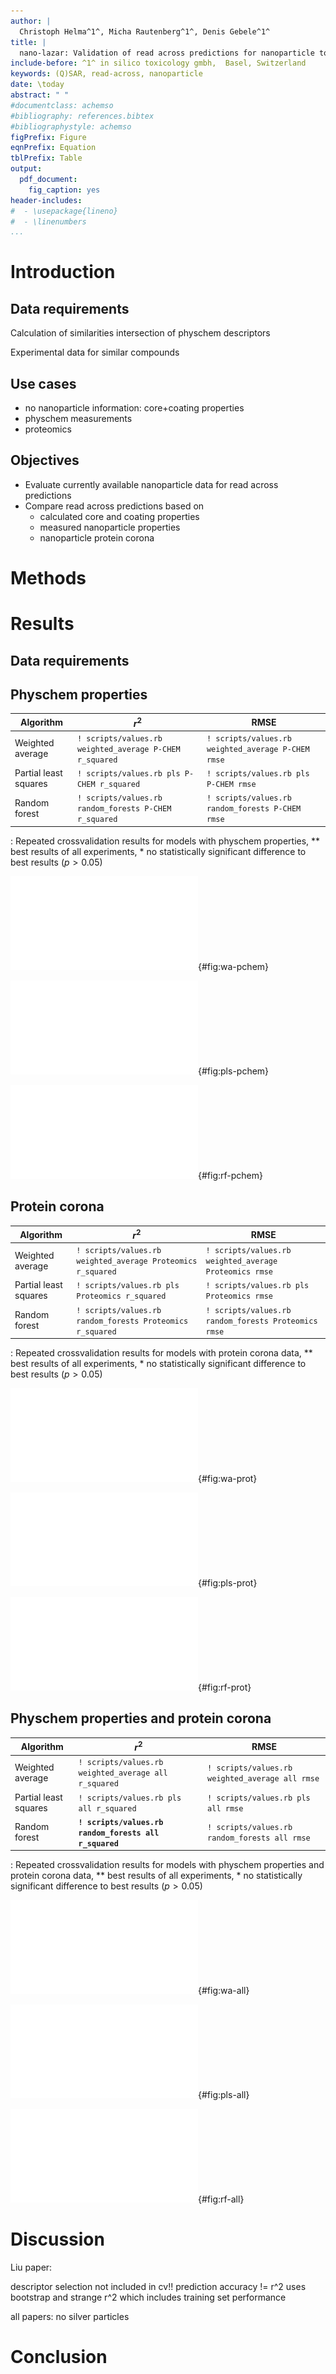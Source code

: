 ```yaml
---
author: |
  Christoph Helma^1^, Micha Rautenberg^1^, Denis Gebele^1^
title: |
  nano-lazar: Validation of read across predictions for nanoparticle toxicities
include-before: ^1^ in silico toxicology gmbh,  Basel, Switzerland
keywords: (Q)SAR, read-across, nanoparticle
date: \today
abstract: " "
#documentclass: achemso
#bibliography: references.bibtex
#bibliographystyle: achemso
figPrefix: Figure
eqnPrefix: Equation
tblPrefix: Table
output:
  pdf_document:
    fig_caption: yes
header-includes:
#  - \usepackage{lineno}
#  - \linenumbers
...
```


Introduction
============

Data requirements
-----------------

Calculation of similarities
  intersection of physchem descriptors

Experimental data for similar compounds

Use cases
---------

- no nanoparticle information: core+coating properties
- physchem measurements
- proteomics


Objectives
----------

- Evaluate currently available nanoparticle data for read across predictions
- Compare read across predictions based on
  - calculated core and coating properties
  - measured nanoparticle properties
  - nanoparticle protein corona

Methods
=======

Results
=======

Data requirements
-----------------

Physchem properties
-------------------

Algorithm        | $r^2$                                      | RMSE                        
-----------------|--------------------------------------------|---------------------------------------
Weighted average | `! scripts/values.rb weighted_average P-CHEM r_squared` | `! scripts/values.rb weighted_average P-CHEM rmse` 
Partial least squares | `! scripts/values.rb pls P-CHEM r_squared` | `! scripts/values.rb pls P-CHEM rmse` 
Random forest | `! scripts/values.rb random_forests P-CHEM r_squared` | `! scripts/values.rb random_forests P-CHEM rmse` 

: Repeated crossvalidation results for models with physchem properties, $**$ best results of all experiments, $*$ no statistically significant difference to best results ($p > 0.05$)

![Correlation of log2 transformed net cell association measurements with weighted average predictions using physchem properties.](figures/weighted_average-pchem-crossvalidations.pdf){#fig:wa-pchem}

![Correlation of log2 transformed net cell association measurements with partial least squares predictions using physchem properties.](figures/pls-pchem-crossvalidations.pdf){#fig:pls-pchem}

![Correlation of log2 transformed net cell association measurements with random forest predictions using physchem properties.](figures/random_forests-pchem-crossvalidations.pdf){#fig:rf-pchem}


Protein corona
--------------

Algorithm        | $r^2$                                      | RMSE                        
-----------------|--------------------------------------------|---------------------------------------
Weighted average | `! scripts/values.rb weighted_average Proteomics r_squared` | `! scripts/values.rb weighted_average Proteomics rmse` 
Partial least squares | `! scripts/values.rb pls Proteomics r_squared` | `! scripts/values.rb pls Proteomics rmse` 
Random forest | `! scripts/values.rb random_forests Proteomics r_squared` | `! scripts/values.rb random_forests Proteomics rmse` 

: Repeated crossvalidation results for models with protein corona data, $**$ best results of all experiments, $*$ no statistically significant difference to best results ($p > 0.05$)

![Correlation of log2 transformed net cell association measurements with weighted average predictions using protein corona data.](figures/weighted_average-proteomics-crossvalidations.pdf){#fig:wa-prot}

![Correlation of log2 transformed net cell association measurements with partial least squares predictions using protein corona data.](figures/pls-proteomics-crossvalidations.pdf){#fig:pls-prot}

![Correlation of log2 transformed net cell association measurements with random forest predictions using protein corona data.](figures/random_forests-proteomics-crossvalidations.pdf){#fig:rf-prot}


Physchem properties and protein corona
--------------------------------------

Algorithm        | $r^2$                                      | RMSE                        
-----------------|--------------------------------------------|---------------------------------------
Weighted average | `! scripts/values.rb weighted_average all r_squared` | `! scripts/values.rb weighted_average all rmse` 
Partial least squares | `! scripts/values.rb pls all r_squared` | `! scripts/values.rb pls all rmse` 
Random forest | **`! scripts/values.rb random_forests all r_squared`** | `! scripts/values.rb random_forests all rmse` 

: Repeated crossvalidation results for models with physchem properties and protein corona data, $**$ best results of all experiments, $*$ no statistically significant difference to best results ($p > 0.05$)

![Correlation of log2 transformed net cell association measurements with weighted average predictions using physchem properties and protein corona data.](figures/weighted_average-all-crossvalidations.pdf){#fig:wa-all}

![Correlation of log2 transformed net cell association measurements with partial least squares predictions using physchem properties and protein corona data.](figures/pls-all-crossvalidations.pdf){#fig:pls-all}

![Correlation of log2 transformed net cell association measurements with random forest predictions using physchem properties and protein corona data.](figures/random_forests-all-crossvalidations.pdf){#fig:rf-all}

Discussion
==========

Liu paper:

descriptor selection not included in cv!!
prediction accuracy != r^2
uses bootstrap and strange r^2 which includes training set performance

all papers: no silver particles

Conclusion
==========
